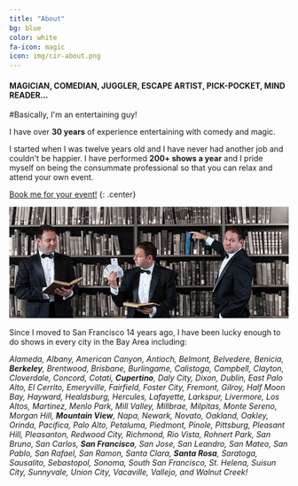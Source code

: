 ```yaml
---
title: "About"
bg: blue
color: white
fa-icon: magic
icon: img/cir-about.png
---
```


#### MAGICIAN, COMEDIAN, JUGGLER, ESCAPE ARTIST, PICK-POCKET, MIND READER...

#Basically, I'm an entertaining guy!

I have over **30 years** of experience entertaining with comedy and magic.

I started when I was twelve years old and I have never had another job and couldn't be happier. I have performed **200+ shows a year** and I pride myself on being the consummate professional so that you can relax and attend your own event.

[Book me for your event!](#contact)
{: .center}

![group shot](img/group.jpg)

Since I moved to San Francisco 14 years ago, I have been lucky enough to do shows in every city in the Bay Area including:

*Alameda, Albany, American Canyon, Antioch, Belmont, Belvedere, Benicia, **Berkeley**, Brentwood, Brisbane, Burlingame, Calistoga, Campbell, Clayton, Cloverdale, Concord, Cotati, **Cupertino**, Daly City, Dixon, Dublin, East Palo Alto, El Cerrito, Emeryville, Fairfield, Foster City, Fremont, Gilroy, Half Moon Bay, Hayward, Healdsburg, Hercules, Lafayette, Larkspur, Livermore, Los Altos, Martinez, Menlo Park, Mill Valley, Millbrae, Milpitas, Monte Sereno, Morgan Hill, **Mountain View**, Napa, Newark, Novato, Oakland, Oakley, Orinda, Pacifica, Palo Alto, Petaluma, Piedmont, Pinole, Pittsburg, Pleasant Hill, Pleasanton, Redwood City, Richmond, Rio Vista, Rohnert Park, San Bruno, San Carlos, **San Francisco**, San Jose, San Leandro, San Mateo, San Pablo, San Rafael, San Ramon, Santa Clara, **Santa Rosa**, Saratoga, Sausalito, Sebastopol, Sonoma, South San Francisco, St. Helena, Suisun City, Sunnyvale, Union City, Vacaville, Vallejo, and Walnut Creek!*
